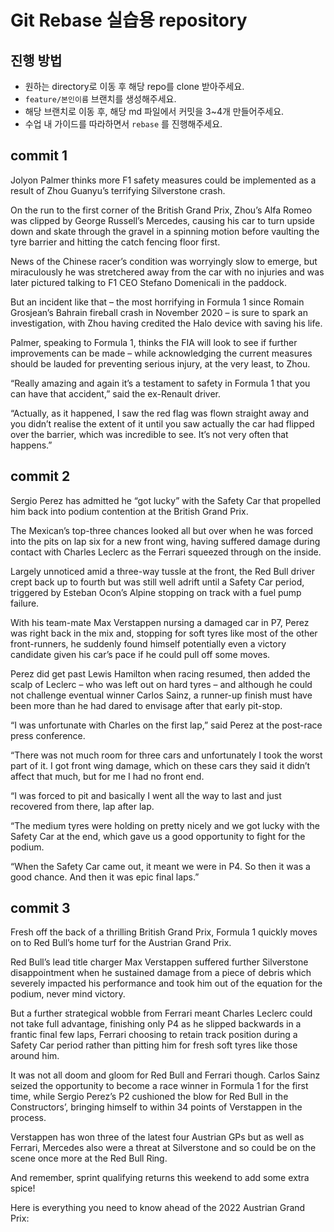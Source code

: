# Git Rebase 실습용 repository

## 진행 방법

- 원하는 directory로 이동 후 해당 repo를 clone 받아주세요.
- `feature/본인이름` 브랜치를 생성해주세요.
- 해당 브랜치로 이동 후, 해당 md 파일에서 커밋을 3~4개 만들어주세요.
- 수업 내 가이드를 따라하면서 `rebase` 를 진행해주세요.


## commit 1
Jolyon Palmer thinks more F1 safety measures could be implemented as a result of Zhou Guanyu’s terrifying Silverstone crash.

On the run to the first corner of the British Grand Prix, Zhou’s Alfa Romeo was clipped by George Russell’s Mercedes, causing his car to turn upside down and skate through the gravel in a spinning motion before vaulting the tyre barrier and hitting the catch fencing floor first.

News of the Chinese racer’s condition was worryingly slow to emerge, but miraculously he was stretchered away from the car with no injuries and was later pictured talking to F1 CEO Stefano Domenicali in the paddock.

But an incident like that – the most horrifying in Formula 1 since Romain Grosjean’s Bahrain fireball crash in November 2020 – is sure to spark an investigation, with Zhou having credited the Halo device with saving his life.

Palmer, speaking to Formula 1, thinks the FIA will look to see if further improvements can be made – while acknowledging the current measures should be lauded for preventing serious injury, at the very least, to Zhou.

“Really amazing and again it’s a testament to safety in Formula 1 that you can have that accident,” said the ex-Renault driver.

“Actually, as it happened, I saw the red flag was flown straight away and you didn’t realise the extent of it until you saw actually the car had flipped over the barrier, which was incredible to see. It’s not very often that happens.”

## commit 2
Sergio Perez has admitted he “got lucky” with the Safety Car that propelled him back into podium contention at the British Grand Prix.

The Mexican’s top-three chances looked all but over when he was forced into the pits on lap six for a new front wing, having suffered damage during contact with Charles Leclerc as the Ferrari squeezed through on the inside.

Largely unnoticed amid a three-way tussle at the front, the Red Bull driver crept back up to fourth but was still well adrift until a Safety Car period, triggered by Esteban Ocon’s Alpine stopping on track with a fuel pump failure.

With his team-mate Max Verstappen nursing a damaged car in P7, Perez was right back in the mix and, stopping for soft tyres like most of the other front-runners, he suddenly found himself potentially even a victory candidate given his car’s pace if he could pull off some moves.

Perez did get past Lewis Hamilton when racing resumed, then added the scalp of Leclerc – who was left out on hard tyres – and although he could not challenge eventual winner Carlos Sainz, a runner-up finish must have been more than he had dared to envisage after that early pit-stop.

“I was unfortunate with Charles on the first lap,” said Perez at the post-race press conference.

“There was not much room for three cars and unfortunately I took the worst part of it. I got front wing damage, which on these cars they said it didn’t affect that much, but for me I had no front end.

“I was forced to pit and basically I went all the way to last and just recovered from there, lap after lap.

“The medium tyres were holding on pretty nicely and we got lucky with the Safety Car at the end, which gave us a good opportunity to fight for the podium.

“When the Safety Car came out, it meant we were in P4. So then it was a good chance. And then it was epic final laps.”

## commit 3
Fresh off the back of a thrilling British Grand Prix, Formula 1 quickly moves on to Red Bull’s home turf for the Austrian Grand Prix.

Red Bull’s lead title charger Max Verstappen suffered further Silverstone disappointment when he sustained damage from a piece of debris which severely impacted his performance and took him out of the equation for the podium, never mind victory.

But a further strategical wobble from Ferrari meant Charles Leclerc could not take full advantage, finishing only P4 as he slipped backwards in a frantic final few laps, Ferrari choosing to retain track position during a Safety Car period rather than pitting him for fresh soft tyres like those around him.

It was not all doom and gloom for Red Bull and Ferrari though. Carlos Sainz seized the opportunity to become a race winner in Formula 1 for the first time, while Sergio Perez’s P2 cushioned the blow for Red Bull in the Constructors’, bringing himself to within 34 points of Verstappen in the process.

Verstappen has won three of the latest four Austrian GPs but as well as Ferrari, Mercedes also were a threat at Silverstone and so could be on the scene once more at the Red Bull Ring.

And remember, sprint qualifying returns this weekend to add some extra spice!

Here is everything you need to know ahead of the 2022 Austrian Grand Prix: